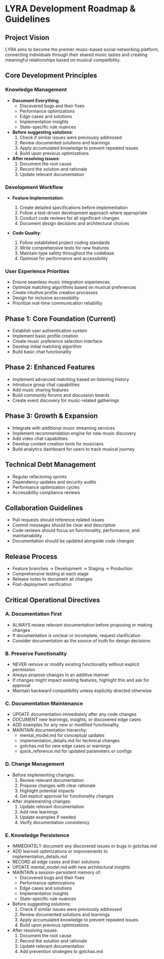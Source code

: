 # LYRA Development Roadmap & Guidelines

## Project Vision
LYRA aims to become the premier music-based social networking platform, connecting individuals through their shared music tastes and creating meaningful relationships based on musical compatibility.

## Core Development Principles

### Knowledge Management
- **Document Everything**:
  * Discovered bugs and their fixes
  * Performance optimizations
  * Edge cases and solutions
  * Implementation insights
  * State-specific rule nuances
- **Before suggesting solutions**:
  1. Check if similar issues were previously addressed
  2. Review documented solutions and learnings
  3. Apply accumulated knowledge to prevent repeated issues
  4. Build upon previous optimizations
- **After resolving issues**:
  1. Document the root cause
  2. Record the solution and rationale
  3. Update relevant documentation

### Development Workflow
- **Feature Implementation**:
  1. Create detailed specifications before implementation
  2. Follow a test-driven development approach where appropriate
  3. Conduct code reviews for all significant changes
  4. Document design decisions and architectural choices

- **Code Quality**:
  1. Follow established project coding standards
  2. Write comprehensive tests for new features
  3. Maintain type safety throughout the codebase
  4. Optimize for performance and accessibility

### User Experience Priorities
- Ensure seamless music integration experiences
- Optimize matching algorithms based on musical preferences
- Create intuitive profile creation processes
- Design for inclusive accessibility
- Prioritize real-time communication reliability

## Phase 1: Core Foundation (Current)
- Establish user authentication system
- Implement basic profile creation
- Create music preference selection interface
- Develop initial matching algorithm
- Build basic chat functionality

## Phase 2: Enhanced Features
- Implement advanced matching based on listening history
- Introduce group chat capabilities
- Add music sharing features
- Build community forums and discussion boards
- Create event discovery for music-related gatherings

## Phase 3: Growth & Expansion
- Integrate with additional music streaming services
- Implement recommendation engine for new music discovery
- Add video chat capabilities
- Develop content creation tools for musicians
- Build analytics dashboard for users to track musical journey

## Technical Debt Management
- Regular refactoring sprints
- Dependency updates and security audits
- Performance optimization cycles
- Accessibility compliance reviews

## Collaboration Guidelines
- Pull requests should reference related issues
- Commit messages should be clear and descriptive
- Code reviews should focus on functionality, performance, and maintainability
- Documentation should be updated alongside code changes

## Release Process
- Feature branches → Development → Staging → Production
- Comprehensive testing at each stage
- Release notes to document all changes
- Post-deployment verification

## Critical Operational Directives

### A. Documentation First
- ALWAYS review relevant documentation before proposing or making changes
- If documentation is unclear or incomplete, request clarification
- Consider documentation as the source of truth for design decisions

### B. Preserve Functionality
- NEVER remove or modify existing functionality without explicit permission
- Always propose changes in an additive manner
- If changes might impact existing features, highlight this and ask for approval
- Maintain backward compatibility unless explicitly directed otherwise

### C. Documentation Maintenance
- UPDATE documentation immediately after any code changes
- DOCUMENT new learnings, insights, or discovered edge cases
- ADD examples for any new or modified functionality
- MAINTAIN documentation hierarchy:
  * mental_model.md for conceptual updates
  * implementation_details.md for technical changes
  * gotchas.md for new edge cases or warnings
  * quick_reference.md for updated parameters or configs

### D. Change Management
- Before implementing changes:
  1. Review relevant documentation
  2. Propose changes with clear rationale
  3. Highlight potential impacts
  4. Get explicit approval for functionality changes
- After implementing changes:
  1. Update relevant documentation
  2. Add new learnings
  3. Update examples if needed
  4. Verify documentation consistency

### E. Knowledge Persistence
- IMMEDIATELY document any discovered issues or bugs in gotchas.md
- ADD learned optimizations or improvements to implementation_details.md
- RECORD all edge cases and their solutions
- UPDATE mental_model.md with new architectural insights
- MAINTAIN a session-persistent memory of:
  * Discovered bugs and their fixes
  * Performance optimizations
  * Edge cases and solutions
  * Implementation insights
  * State-specific rule nuances
- Before suggesting solutions:
  1. Check if similar issues were previously addressed
  2. Review documented solutions and learnings
  3. Apply accumulated knowledge to prevent repeated issues
  4. Build upon previous optimizations
- After resolving issues:
  1. Document the root cause
  2. Record the solution and rationale
  3. Update relevant documentation
  4. Add prevention strategies to gotchas.md  


  